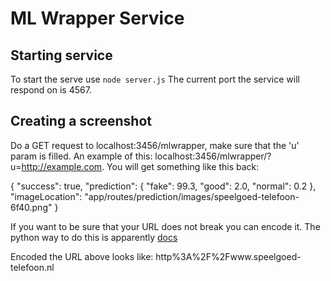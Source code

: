 # ML Wrapper Service

## Starting service

To start the serve use `node server.js`
The current port the service will respond on is 4567.

## Creating a screenshot

Do a GET request to localhost:3456/mlwrapper, make sure that the 'u' param is filled.
An example of this: localhost:3456/mlwrapper/?u=http://example.com.
You will get something like this back:

{
    "success": true,
    "prediction": {
        "fake": 99.3,
        "good": 2.0,
        "normal": 0.2
    },
    "imageLocation": "app/routes/prediction/images/speelgoed-telefoon-6f40.png"
}

If you want to be sure that your URL does not break you can encode it. The python way to do this is apparently [docs](https://docs.python.org/3/library/urllib.parse.html#urllib.parse.quote)

Encoded the URL above looks like: http%3A%2F%2Fwww.speelgoed-telefoon.nl

